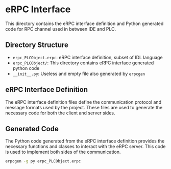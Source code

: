 # eRPC Interface

This directory contains the eRPC interface definition and Python generated code for RPC channel used in between IDE and PLC.

## Directory Structure

- `erpc_PLCObject.erpc`: eRPC interface definition, subset of IDL language
- `erpc_PLCObject/`: This directory contains eRPC interface generated python code
- `__init__.py`: Useless and empty file also generated by `erpcgen`


## eRPC Interface Definition

The eRPC interface definition files define the communication protocol and message formats used by the project. These files are used to generate the necessary code for both the client and server sides.

## Generated Code

The Python code generated from the eRPC interface definition provides the necessary functions and classes to interact with the eRPC server. This code is used to implement both sides of the communication.

```sh
erpcgen -g py erpc_PLCObject.erpc
```
